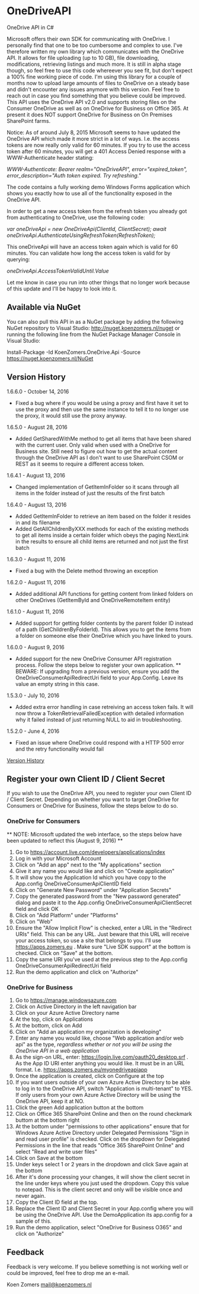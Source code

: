 # OneDriveAPI
OneDrive API in C#

Microsoft offers their own SDK for communicating with OneDrive. I personally find that one to be too cumbersome and complex to use. I've therefore written my own library which communicates with the OneDrive API. It allows for file uploading (up to 10 GB), file downloading, modifications, retrieving listings and much more. It is still in alpha stage though, so feel free to use this code whereever you see fit, but don't expect a 100% fine working piece of code. I'm using this library for a couple of months now to upload large amounts of files to OneDrive on a steady base and didn't encounter any issues anymore with this version. Feel free to reach out in case you find something that you believe could be improved. This API uses the OneDrive API v2.0 and supports storing files on the Consumer OneDrive as well as on OneDrive for Business on Office 365. At present it does NOT support OneDrive for Business on On Premises SharePoint farms.

Notice: As of around July 8, 2015 Microsoft seems to have updated the OneDrive API which made it more strict in a lot of ways. I.e. the access tokens are now really only valid for 60 minutes. If you try to use the access token after 60 minutes, you will get a 401 Access Denied response with a WWW-Authenticate header stating:

_WWW-Authenticate: Bearer realm="OneDriveAPI", error="expired_token", error_description="Auth token expired. Try refreshing."_

The code contains a fully working demo Windows Forms application which shows you exactly how to use all of the functionality exposed in the OneDrive API.

In order to get a new access token from the refresh token you already got from authenticating to OneDrive, use the following code:

_var oneDriveApi = new OneDriveApi(ClientId, ClientSecret);_
_await oneDriveApi.AuthenticateUsingRefreshToken(RefreshToken);_

This oneDriveApi will have an access token again which is valid for 60 minutes. You can validate how long the access token is valid for by querying:

_oneDriveApi.AccessTokenValidUntil.Value_

Let me know in case you run into other things that no longer work because of this update and I'll be happy to look into it.

## Available via NuGet
You can also pull this API in as a NuGet package by adding the following NuGet repository to Visual Studio:
http://nuget.koenzomers.nl/nuget or running the following line from the NuGet Package Manager Console in Visual Studio:

Install-Package -Id KoenZomers.OneDrive.Api -Source https://nuget.koenzomers.nl/NuGet

## Version History

1.6.6.0 - October 14, 2016

- Fixed a bug where if you would be using a proxy and first have it set to use the proxy and then use the same instance to tell it to no longer use the proxy, it would still use the proxy anyway.

1.6.5.0 - August 28, 2016

- Added GetSharedWithMe method to get all items that have been shared with the current user. Only valid when used with a OneDrive for Business site. Still need to figure out how to get the actual content through the OneDrive API as I don't want to use SharePoint CSOM or REST as it seems to require a different access token.

1.6.4.1 - August 13, 2016

- Changed implementation of GetItemInFolder so it scans through all items in the folder instead of just the results of the first batch

1.6.4.0 - August 13, 2016

- Added GetItemInFolder to retrieve an item based on the folder it resides in and its filename
- Added GetAllChildrenByXXX methods for each of the existing methods to get all items inside a certain folder which obeys the paging NextLink in the results to ensure all child items are returned and not just the first batch

1.6.3.0 - August 11, 2016

- Fixed a bug with the Delete method throwing an exception

1.6.2.0 - August 11, 2016

- Added additional API functions for getting content from linked folders on other OneDrives (GetItemById and OneDriveRemoteItem entity)

1.6.1.0 - August 11, 2016

- Added support for getting folder contents by the parent folder ID instead of a path (GetChildrenByFolderId). This allows you to get the items from a folder on someone else their OneDrive which you have linked to yours.

1.6.0.0 - August 9, 2016

- Added support for the new OneDrive Consumer API registration process. Follow the steps below to register your own application.
  ** BEWARE: If upgrading from a previous version, ensure you add the OneDriveConsumerApiRedirectUri field to your App.Config. Leave its value an empty string in this case.

1.5.3.0 - July 10, 2016

- Added extra error handling in case retreiving an access token fails. It will now throw a TokenRetrievalFailedException with detailed information why it failed instead of just returning NULL to aid in troubleshooting.

1.5.2.0 - June 4, 2016

- Fixed an issue where OneDrive could respond with a HTTP 500 error and the retry functionality would fail

[Version History](./VersionHistory.md)

## Register your own Client ID / Client Secret

If you wish to use the OneDrive API, you need to register your own Client ID / Client Secret. Depending on whether you want to target OneDrive for Consumers or OneDrive for Business, follow the steps below to do so.

### OneDrive for Consumers

** NOTE: Microsoft updated the web interface, so the steps below have been updated to reflect this (August 9, 2016) **

1. Go to https://account.live.com/developers/applications/index
2. Log in with your Microsoft Account
3. Click on "Add an app" next to the "My applications" section
4. Give it any name you would like and click on "Create application"
5. It will show you the Application Id which you have copy to the App.config OneDriveConsumerApiClientID field
6. Click on "Generate New Password" under "Application Secrets"
7. Copy the generated password from the "New password generated" dialog and paste it to the App.config OneDriveConsumerApiClientSecret field and click OK
8. Click on "Add Platform" under "Platforms"
9. Click on "Web"
10. Ensure the "Allow Implicit Flow" is checked, enter a URL in the "Redirect URIs" field. This can be any URL. Just beware that this URL will receive your access token, so use a site that belongs to you. I'll use https://apps.zomers.eu . Make sure "Live SDK support" at the bottom is checked. Click on "Save" at the bottom.
11. Copy the same URI you've used at the previous step to the App.config OneDriveConsumerApiRedirectUri field
12. Run the demo application and click on "Authorize"

### OneDrive for Business

1. Go to https://manage.windowsazure.com
2. Click on Active Directory in the left navigation bar
3. Click on your Azure Active Directory name
4. At the top, click on Applications
5. At the bottom, click on Add
6. Click on "Add an application my organization is developing"
7. Enter any name you would like, choose "Web application and/or web api" as the type, *regardless whether or not you will be using the OneDrive API in a web application*
8. As the sign-on URL, enter: https://login.live.com/oauth20_desktop.srf . As the App ID URI enter anything you would like. It must be in an URL format. I.e. https://apps.zomers.eu/myonedriveapiapp
9. Once the application is created, click on Configure at the top
10. If you want users outside of your own Azure Active Directory to be able to log in to the OneDrive API, switch "Application is multi-tenant" to YES. If only users from your own Azure Active Directory will be using the OneDrive API, keep it at NO.
11. Click the green Add application button at the bottom
12. Click on Office 365 SharePoint Online and then on the round checkmark buttom at the bottom right
13. At the bottom under "permissions to other applications" ensure that for Windows Azure Active Directory under Delegated Permissions "Sign in and read user profile" is checked. Click on the dropdown for Delegated Permissions in the line that reads "Office 365 SharePoint Online" and select "Read and write user files"
14. Click on Save at the bottom
15. Under keys select 1 or 2 years in the dropdown and click Save again at the bottom
16. After it's done processing your changes, it will show the client secret in the line under keys where you just used the dropdown. Copy this value to notepad. This is the client secret and only will be visible once and never again.
17. Copy the Client ID field at the top.
18. Replace the Client ID and Client Secret in your App.config where you will be using the OneDrive API. Use the DemoApplication its app.config for a sample of this.
19. Run the demo application, select "OneDrive for Business O365" and click on "Authorize"

## Feedback

Feedback is very welcome. If you believe something is not working well or could be improved, feel free to drop me an e-mail.

Koen Zomers
mail@koenzomers.nl
